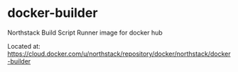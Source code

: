 # docker-builder
Northstack Build Script Runner image for docker hub

Located at: https://cloud.docker.com/u/northstack/repository/docker/northstack/docker-builder

